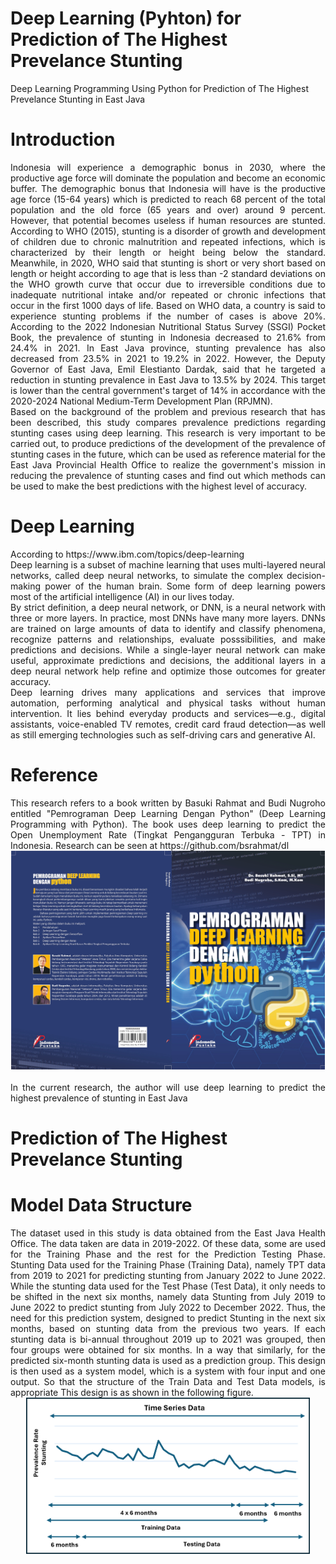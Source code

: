 # Deep Learning (Pyhton) for Prediction of The Highest Prevelance Stunting
Deep Learning Programming Using Python for Prediction of The Highest Prevelance Stunting in East Java

# Introduction
<div align="justify">
Indonesia will experience a demographic bonus in 2030, where the productive age force will dominate the population and become an economic buffer. The demographic bonus that Indonesia will have is the productive age force (15-64 years) which is predicted to reach 68 percent of the total population and the old force (65 years and over) around 9 percent. However, that potential becomes useless if human resources are stunted. According to WHO (2015), stunting is a disorder of growth and development of children due to chronic malnutrition and repeated infections, which is characterized by their length or height being below the standard. Meanwhile, in 2020, WHO said that stunting is short or very short based on length or height according to age that is less than -2 standard deviations on the WHO growth curve that occur due to irreversible conditions due to inadequate nutritional intake and/or repeated or chronic infections that occur in the first 1000 days of life. Based on WHO data, a country is said to experience stunting problems if the number of cases is above 20%. According to the 2022 Indonesian Nutritional Status Survey (SSGI) Pocket Book, the prevalence of stunting in Indonesia decreased to 21.6% from 24.4% in 2021. In East Java province, stunting prevalence has also decreased from 23.5% in 2021 to 19.2% in 2022. However, the Deputy Governor of East Java, Emil Elestianto Dardak, said that he targeted a reduction in stunting prevalence in East Java to 13.5% by 2024. This target is lower than the central government's target of 14% in accordance with the 2020-2024 National Medium-Term Development Plan (RPJMN).
<br>
Based on the background of the problem and previous research that has been described, this study compares prevalence predictions regarding stunting cases using deep learning. This research is very important to be carried out, to produce predictions of the development of the prevalence of stunting cases in the future, which can be used as reference material for the East Java Provincial Health Office to realize the government's mission in reducing the prevalence of stunting cases and find out which methods can be used to make the best predictions with the highest level of accuracy.
</div>

# Deep Learning
<div align="justify">
According to https://www.ibm.com/topics/deep-learning 
<br>
Deep learning is a subset of machine learning that uses multi-layered neural networks, called deep neural networks, to simulate the complex decision-making power of the human brain. Some form of deep learning powers most of the artificial intelligence (AI) in our lives today.
<br>
By strict definition, a deep neural network, or DNN, is a neural network with three or more layers. In practice, most DNNs have many more layers. DNNs are trained on large amounts of data to identify and classify phenomena, recognize patterns and relationships, evaluate posssibilities, and make predictions and decisions. While a single-layer neural network can make useful, approximate predictions and decisions, the additional layers in a deep neural network help refine and optimize those outcomes for greater accuracy.
<br>
Deep learning drives many applications and services that improve automation, performing analytical and physical tasks without human intervention. It lies behind everyday products and services—e.g., digital assistants, voice-enabled TV remotes,  credit card fraud detection—as well as still emerging technologies such as self-driving cars and generative AI. 
<br>
</div>

# Reference
<div align="justify">
This research refers to a book written by Basuki Rahmat and Budi Nugroho entitled "Pemrograman Deep Learning Dengan Python" (Deep Learning Programming with Python). The book uses deep learning to predict the Open Unemployment Rate (Tingkat Pengangguran Terbuka - TPT) in Indonesia. Research can be seen at https://github.com/bsrahmat/dl
<br>
</div>
<div align="middle">
<img src="./Cover_DL.jpg" height="350rm">
</div>
<br>
<div align="justify">
In the current research, the author will use deep learning to predict the highest prevalence of stunting in East Java
</div>

# Prediction of The Highest Prevelance Stunting
# Model Data Structure
<div align="justify">
The dataset used in this study is data obtained from the East Java Health Office. The data taken are data in 2019-2022. Of these data, some are used for the Training Phase and the rest
for the Prediction Testing Phase. Stunting Data used for the Training Phase
(Training Data), namely TPT data from 2019 to 2021 for
predicting stunting from January 2022 to June 2022. While the stunting data used
for the Test Phase (Test Data), it only needs to be shifted in the next six months, namely data
Stunting from July 2019 to June 2022 to predict stunting from July 2022 to December 2022.
Thus, the need for this prediction system, designed to predict
Stunting in the next six months, based on stunting data from the previous two years.
If each stunting data is bi-annual throughout 2019 up to
2021 was grouped, then four groups were obtained for six months. In a way that
similarly, for the predicted six-month stunting data is used as a prediction group.
This design is then used as a system model, which is a system with four
input and one output. So that the structure of the Train Data and Test Data models, is appropriate
This design is as shown in the following figure.
<br>
</div>
<div align="middle">
<img src="./TimeSeries.png" height="250rm">
</div>

